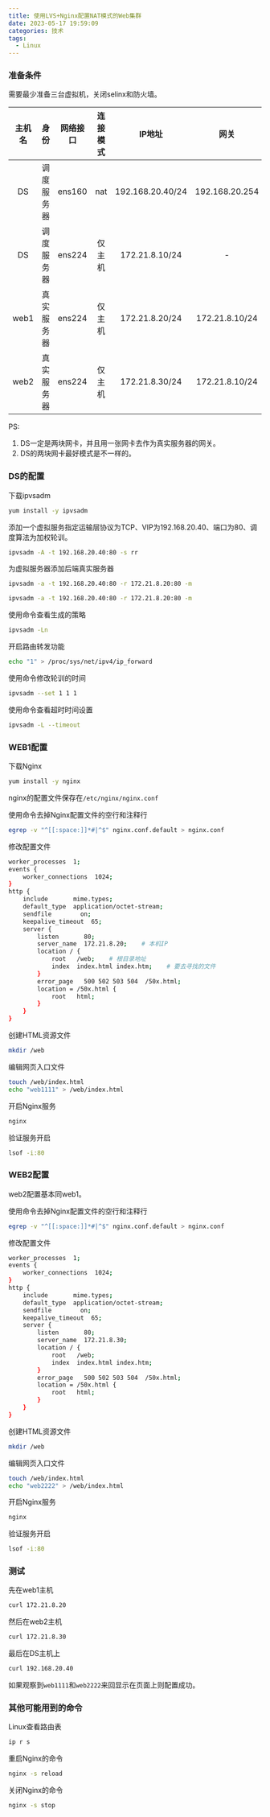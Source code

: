 ```yaml
---
title: 使用LVS+Nginx配置NAT模式的Web集群
date: 2023-05-17 19:59:09
categories: 技术
tags:
  - Linux
---
```


### 准备条件

需要最少准备三台虚拟机，关闭selinx和防火墙。

|主机名|身份|网络接口|连接模式|IP地址|网关|软件|
|:---:|:---:|:---:|:---:|:---:|:---:|:---:|
|DS|调度服务器|ens160|nat|192.168.20.40/24|192.168.20.254|ipvsadm|
|DS|调度服务器|ens224|仅主机|172.21.8.10/24|-|ipvsadm|
|web1|真实服务器|ens224|仅主机|172.21.8.20/24|172.21.8.10/24|nginx|
|web2|真实服务器|ens224|仅主机|172.21.8.30/24|172.21.8.10/24|nginx|

PS:

1. DS一定是两块网卡，并且用一张网卡去作为真实服务器的网关。
2. DS的两块网卡最好模式是不一样的。

<!-- more -->

### DS的配置

下载ipvsadm

```bash
yum install -y ipvsadm
```

添加一个虚拟服务指定运输层协议为TCP、VIP为192.168.20.40、端口为80、调度算法为加权轮训。

```bash
ipvsadm -A -t 192.168.20.40:80 -s rr
```

为虚拟服务器添加后端真实服务器

```bash
ipvsadm -a -t 192.168.20.40:80 -r 172.21.8.20:80 -m
```

```bash
ipvsadm -a -t 192.168.20.40:80 -r 172.21.8.20:80 -m
```

使用命令查看生成的策略

```bash
ipvsadm -Ln
```

开启路由转发功能

```bash
echo "1" > /proc/sys/net/ipv4/ip_forward
```

使用命令修改轮训的时间

```bash
ipvsadm --set 1 1 1
```

使用命令查看超时时间设置

```bash
ipvsadm -L --timeout
```

### WEB1配置

下载Nginx

```bash
yum install -y nginx
```

nginx的配置文件保存在```/etc/nginx/nginx.conf```

使用命令去掉Nginx配置文件的空行和注释行

```bash
egrep -v "^[[:space:]]*#|^$" nginx.conf.default > nginx.conf
```

修改配置文件

```bash 折叠代码
worker_processes  1;
events {
    worker_connections  1024;
}
http {
    include       mime.types;
    default_type  application/octet-stream;
    sendfile        on;
    keepalive_timeout  65;
    server {
        listen       80;
        server_name  172.21.8.20;    # 本机IP
        location / {
            root   /web;    # 根目录地址
            index  index.html index.htm;    # 要去寻找的文件
        }
        error_page   500 502 503 504  /50x.html;
        location = /50x.html {
            root   html;
        }
    }
}
```

创建HTML资源文件

```bash
mkdir /web
```

编辑网页入口文件

```bash
touch /web/index.html
echo "web1111" > /web/index.html
```

开启Nginx服务

```bash
nginx
```

验证服务开启

```bash
lsof -i:80
```

### WEB2配置

web2配置基本同web1。

使用命令去掉Nginx配置文件的空行和注释行

```bash
egrep -v "^[[:space:]]*#|^$" nginx.conf.default > nginx.conf
```

修改配置文件

```bash 折叠代码
worker_processes  1;
events {
    worker_connections  1024;
}
http {
    include       mime.types;
    default_type  application/octet-stream;
    sendfile        on;
    keepalive_timeout  65;
    server {
        listen       80;
        server_name  172.21.8.30;
        location / {
            root   /web;
            index  index.html index.htm;
        }
        error_page   500 502 503 504  /50x.html;
        location = /50x.html {
            root   html;
        }
    }
}
```

创建HTML资源文件

```bash
mkdir /web
```

编辑网页入口文件

```bash
touch /web/index.html
echo "web2222" > /web/index.html
```

开启Nginx服务

```bash
nginx
```

验证服务开启

```bash
lsof -i:80
```

### 测试

先在web1主机

```bash
curl 172.21.8.20
```

然后在web2主机

```bash
curl 172.21.8.30
```

最后在DS主机上

```bash
curl 192.168.20.40
```

如果观察到```web1111```和```web2222```来回显示在页面上则配置成功。

### 其他可能用到的命令

Linux查看路由表

```bash
ip r s
```

重启Nginx的命令

```bash
nginx -s reload
```

关闭Nginx的命令

```bash
nginx -s stop
```